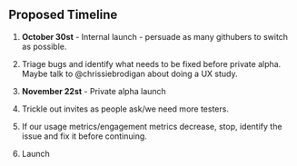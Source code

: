 ## Proposed Timeline

1. **October 30st** - Internal launch - persuade as many githubers to switch as
possible.

1. Triage bugs and identify what needs to be fixed before private alpha. Maybe
talk to @chrissiebrodigan about doing a UX study.

1. **November 22st** - Private alpha launch

1. Trickle out invites as people ask/we need more testers.

1. If our usage metrics/engagement metrics decrease, stop, identify the issue
and fix it before continuing.

1. Launch
